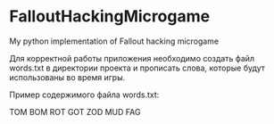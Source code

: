 # FalloutHackingMicrogame
My python implementation of Fallout hacking microgame

Для корректной работы приложения необходимо создать файл words.txt в директории проекта и прописать слова, которые будут использованы во время игры.

Пример содержимого файла words.txt:

TOM
BOM
ROT
GOT
ZOD
MUD
FAG